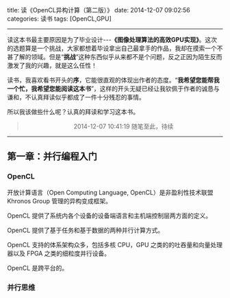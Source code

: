 title: 读《OpenCL异构计算（第二版）》
date: 2014-12-07 09:02:56
categories: 读书
tags: [OpenCL,GPU]

---

读这本书最主要原因是为了毕业设计---**《图像处理算法的高效GPU实现》**。这次的选题算是一个挑战，大家都想着毕设拿出自己最拿手的作品，我却在摸索一个不甚了解的领域。但是“**挑战**”这种东西似乎从来都不是个问题，反之正因为陌生反而激发了我的兴趣，就是这么任性！

读书，我喜欢看书开头的**序**，它能很直观的体现出作者的态度。“**我希望您能帮我一个忙，我希望您能阅读这本书**”，这样的开头无疑已经让我钦佩于作者的诚恳与谦和，不认真拜读似乎都成了一件十分残忍的事情。

所以我该做些什么呢？认真的拜读和学习这本书。
<!--more-->
> <center>2014-12-07 10:41:19 随笔至此，待续</center>

---
## 第一章：并行编程入门

### OpenCL
开放计算语言（Open Computing Language, OpenCL）是非盈利性技术联盟 Khronos Group 管理的异构变成框架。

OpenCL 提供了系统内各个设备的设备端语言和主机端控制层两方面的定义。

OpenCL 提供了基于任务和基于数据的两种并行计算方式。

OpenCL 支持的体系架构众多，包括多核 CPU，GPU 之类的的吐吞量和向量处理器以及 FPGA 之类的细粒度并行设备。

OpenCL 是跨平台的。

### 并行思维
